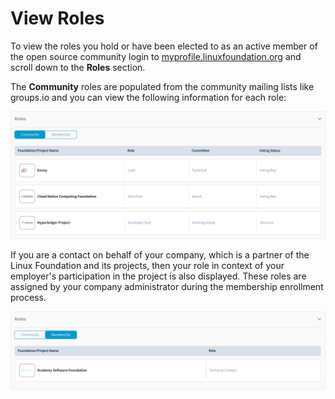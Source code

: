 # View Roles

To view the roles you hold or have been elected to as an active member of the open source community login to [myprofile.linuxfoundation.org](https://myprofile.linuxfoundation.org/) and scroll down to the **Roles** section. 

The **Community** roles are populated from the community mailing lists like groups.io and you can view the following information for each role: 



![Project Community Roles](../../.gitbook/assets/communityroles.png)

If you are a contact on behalf of your company, which is a partner of the Linux Foundation and its projects, then your role in context of your employer's participation in the project is also displayed. These roles are assigned by your company administrator during the membership enrollment process.

![](../../.gitbook/assets/membership-role.png)

